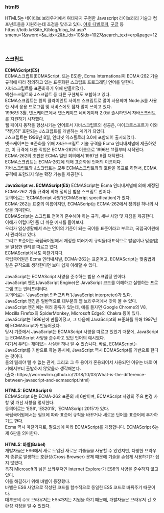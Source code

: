 <h3>html5</h3>
HTML5는 네이티브 브라우저에서 여태까지 구현한 Javascript 라이브러리 기술과 컴포넌트들을 지원하는데 초점을 맞추고 있다. 
<a href="https://developer.yahoo.com/performance/rules.html">야후 디벨로퍼</a>, <a href="https://www.html5rocks.com/ko/tutorials/speed/quick/">구글</a> 등
<br>
https://totb.kr/Site_K/blog/blog_list.asp?smenu=1&sword=&a_idx=2&b_idx=10&idx=1027&search_text=erp&page=12

<br>
<br>
<br>
<h3>스크립트</h3>
<b>ECMAScript(ES)</b><br>
ECMA스크립트(ECMAScript, 또는 ES)란, Ecma International이 ECMA-262 기술 규격에 따라 정의하고 있는 표준화된 스크립트 프로그래밍 언어를 말한다. <br>
자바스크립트를 표준화하기 위해 만들어졌다. <br>
액션스크립트와 J스크립트 등 다른 구현체도 포함하고 있다. <br>
ECMA스크립트는 웹의 클라이언트 사이드 스크립트로 많이 사용되며 Node.js를 사용한 서버 응용 프로그램 및 서비스에도 점차 많이 쓰이고 있다. <br>
1996년 3월, 넷스케이프에서 넷스케이프 네비게이터 2.0을 출시하면서 자바스크립트를 지원하기 시작했다. <br>
웹 페이지 동작을 향상시키는 언어로서 자바스크립트의 성공은, 마이크로소프트가 이와 "적당히" 호환되는 J스크립트를 개발하는 계기가 되었다. <br>
J스크립트는 1996년 8월, 인터넷 익스플로러 3.0에 포함되어 출시되었다.<br>
넷스케이프는 표준화를 위해 자바스크립트 기술 규격을 Ecma 인터내셔널에 제출하였고, 
이 규격에 대한 작업은 ECMA-262의 이름으로 1996년 11월부터 시작됐다. <br>
ECMA-262의 초판은 ECMA 일반 회의에서 1997년 6월 채택됐다. <br>
ECMA스크립트는 ECMA-262에 의해 표준화된 언어의 이름이다. <br>
자바스크립트와 J스크립트는 모두 ECMA스크립트와의 호환을 목표로 하면서, ECMA 규격에 포함되지 않는 확장 기능을 제공한다. <br>
<br>
<b>JavaScript vs. ECMAScript(ES)</b> 
ECMAScript는 Ecma 인터내셔널에 의해 제정된 ECMA-262 기술 규격에 의해 정의된 범용 스크립트 언어다. <br>
동의어로는 ‘ECMAScript 사양’(ECMAScript specification)가 있다.</br>
ECMA-262는 표준의 이름이지만, ECMAScript는 ECMA-262에서 정의된 하나의 사양을 의미한다. <br>
ECMAScript는 스크립트 언어가 준수해야 하는 규칙, 세부 사항 및 지침을 제공한다.<br>
이해가 어렵다면 좀 더 쉬운 예시를 들어보자. </br>
우리가 일상생활에서 쓰는 언어의 기준이 되는 국어를 표준어라고 부르고, 국립국어원에서 관리하고 있다. <br>
그리고 표준어는 국립국어원에서 제정한 여러가지 규칙들(대표적으로 발음이나 맞춤법)을 일정한 원리를 따르고 있다.<br>
ECMAScript에서도 마찬가지다. <br>
국립국어원은 Ecma 인터내셔널, ECMA-262는 표준어고, ECMAScript는 맞춤법과 같은 규칙으로 생각한다면 보다 쉽게 이해할 수 있다.<br>
<br>
JavaScript는 ECMAScript 사양을 준수하는 범용 스크립팅 언어다. <br>
JavaScript 엔진(JavaScript Engine)은 JavaScript 코드를 이해하고 실행하는 프로그램 또는 인터프리터다. <br>
동의어로는 ‘JavaScript 인터프리터’(JavaScript interpreter)가 있다. <br>
JavaScript 엔진은 일반적으로 대부분의 웹 브라우저에서 찾아 볼 수 있다. <br>
JavaScript 엔진에는 여러 종류가 있는데, 예를 들자면 Google Chrome의 V8, Mozilla Firefox의 SpiderMonkey, Microsoft Edge의 Chakra 등이 있다. <br>
JavaScript는 1996년에 만들어졌고, 그 다음에 JavaScript의 표준화를 위해 1997년에 ECMAScript가 만들어졌다. <br>
당시 기준에서 JavaScript는 ECMAScript 사양을 따르고 있었기 때문에, JavaScript는 ECMAScript 사양을 준수하고 있던 언어의 예시였다. <br>
여기서 우리는 재미있는 사실을 하나 알 수 있습니다. 바로, ECMAScript는 JavaScript를 기반으로 하는 동시에, JavaScript 역시 ECMAScript를 기반으로 한다는 것이다. <br>
둘의 뗄레야 뗄 수 없는 관계, 그리고 그 두 용어가 혼용되어서 사용되던 이유는 바로 여기에서부터 출발하지 않았을까 생각해본다. <br>
(출처: https://wormwlrm.github.io/2018/10/03/What-is-the-difference-between-javascript-and-ecmascript.html) <br>
<br>
<b>HTML5: ECMAScript 6</b><br>
ECMAScript 6는 ECMA-262 표준의 제 6판이며, ECMAScript 사양의 주요 변경 사항 및 개선 사항을 명세한다.<br>
동의어로는 ‘ES6’, ‘ES2015’, ‘ECMAScript 2015’가 있다.<br>
국립국어원에서는 필요에 따라 표준어 규칙을 바꾸거나 새로운 단어를 표준어에 추가하기도 한다. <br>
Ecma 역시 마찬가지로, 필요성에 따라 ECMAScript를 개정합니다. ECMAScript 6는 제 6판을 의미한다. <br>
<br>
<b>HTML5: 바벨(Babel)</b><br>
개발자들은 ES6에서 새로 도입된 새로운 기술들을 사용할 수 있었지만, 다양한 브라우저 종류로 발생하는 호환성(Cross Browser) 문제 때문에 기술을 손쉽게 사용하기가 쉽지 않았다. <br>
특히 Microsoft의 낡은 브라우저인 Internet Explorer가 ES6의 사양을 준수하지 않고 있다. <br>
이를 해결하기 위해 바벨이 등장했다. <br>
바벨은 ES6 사양으로 작성된 코드를 함수적으로 동일한 ES5 코드로 바꿔주기 때문이다. <br>
대부분의 주요 브라우저는 ES5까지는 지원을 하기 때문에, 개발자들은 브라우저 간 호환성 걱정을 덜 수 있었다. <br>
<br>
<br>
